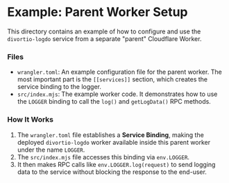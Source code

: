 # Example: Parent Worker Setup

This directory contains an example of how to configure and use the `divortio-logdo` service from a separate "parent"
Cloudflare Worker.

### Files

* `wrangler.toml`: An example configuration file for the parent worker. The most important part is the `[[services]]`
  section, which creates the service binding to the logger.
* `src/index.mjs`: The example worker code. It demonstrates how to use the `LOGGER` binding to call the `log()`
  and `getLogData()` RPC methods.

### How It Works

1. The `wrangler.toml` file establishes a **Service Binding**, making the deployed `divortio-logdo` worker available
   inside this parent worker under the name `LOGGER`.
2. The `src/index.mjs` file accesses this binding via `env.LOGGER`.
3. It then makes RPC calls like `env.LOGGER.log(request)` to send logging data to the service without blocking the
   response to the end-user.